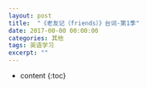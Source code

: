 ```yaml
---
layout: post
title:  "《老友记（friends）》台词-第1季"
date: 2017-00-00 00:00:00
categories: 其他
tags: 英语学习
excerpt: ""
---
```


* content
{:toc}









































